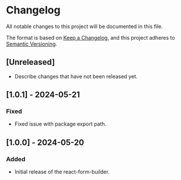 # Changelog

All notable changes to this project will be documented in this file.

The format is based on [Keep a Changelog](https://keepachangelog.com/en/1.0.0/),
and this project adheres to [Semantic Versioning](https://semver.org/spec/v2.0.0.html).

## [Unreleased]
- Describe changes that have not been released yet.

## [1.0.1] - 2024-05-21
### Fixed
- Fixed issue with package export path.

## [1.0.0] - 2024-05-20
### Added
- Initial release of the react-form-builder.
